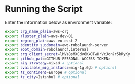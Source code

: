 # Running the Script

Enter the information below as environment variable:

```bash
export org_name_plain=aws-org
export cluster_plain=aws-dev-01
export region_plain=aws-eu-east-2
export identity_subdomain=aws-robolaunch-server
export root_domain=robolaunch.internal
export org_client_secret=lMVe8sMXCdv6KxOTwHrVcJon9r5kRyKy
export github_pat=<GITHUB-PERSONAL-ACCESS-TOKEN>
export mig_strategy=mixed # optional
export available_mig_instance=mig-1g.6gb # optional
export tz_continent=Europe # optional
export tz_city=Istanbul # optional
```